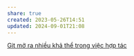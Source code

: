 ```yaml
---
share: true
created: 2023-05-26T14:51
updated: 2024-09-01T21:08
---
```

[Git mở ra nhiều khả thể trong việc hợp tác](../../Gi%E1%BA%A3i%20ph%C3%A1p%20k%E1%BB%B9%20thu%E1%BA%ADt/T%E1%BB%95%20ch%E1%BB%A9c,%20s%E1%BA%AFp%20x%E1%BA%BFp%20d%E1%BB%AF%20li%E1%BB%87u/Ch%C6%B0%C6%A1ng%20tr%C3%ACnh/Git/Git%20m%E1%BB%9F%20ra%20nhi%E1%BB%81u%20kh%E1%BA%A3%20th%E1%BB%83%20trong%20vi%E1%BB%87c%20h%E1%BB%A3p%20t%C3%A1c.md)
